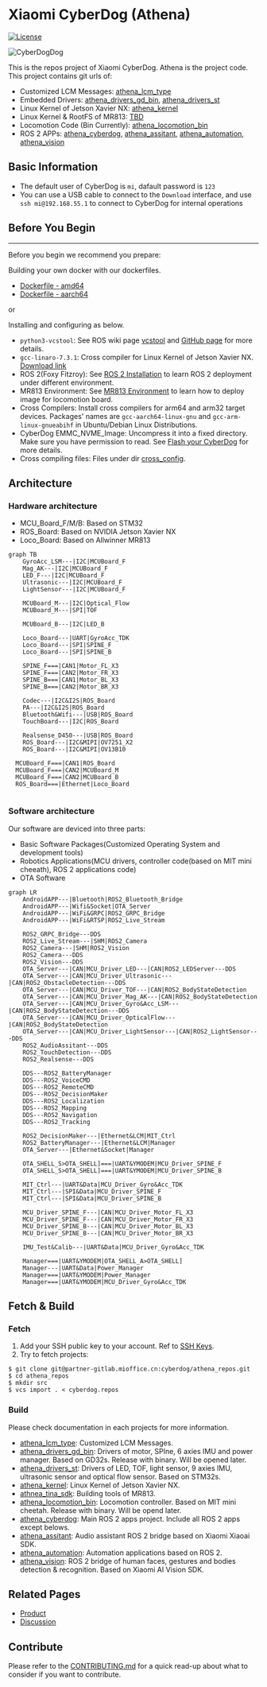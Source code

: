 # Xiaomi CyberDog (Athena)

[![License](https://img.shields.io/badge/License-Apache%202.0-orange)](https://choosealicense.com/licenses/apache-2.0/)

![CyberDogDog](https://cdn.cnbj2m.fds.api.mi-img.com/cyberdog-package/packages/doc_materials/cyberdogdog.jpeg)

This is the repos project of Xiaomi CyberDog. Athena is the project code. This project contains git urls of:

- Customized LCM Messages: [athena_lcm_type](https://partner-gitlab.mioffice.cn/cyberdog/athena_lcm_type)
- Embedded Drivers: [athena_drivers_gd_bin](https://partner-gitlab.mioffice.cn/cyberdog/athena_drivers_gd_bin), [athena_drivers_st](https://partner-gitlab.mioffice.cn/cyberdog/athena_drivers_st)
- Linux Kernel of Jetson Xavier NX: [athena_kernel](https://partner-gitlab.mioffice.cn/cyberdog/athena_kernel)
- Linux Kernel & RootFS of MR813: [TBD](TBD)
- Locomotion Code (Bin Currently): [athena_locomotion_bin](https://partner-gitlab.mioffice.cn/cyberdog/athena_locomotion_bin)
- ROS 2 APPs: [athena_cyberdog](https://partner-gitlab.mioffice.cn/cyberdog/athena_cyberdog), [athena_assitant](https://partner-gitlab.mioffice.cn/cyberdog/athena_assistant), [athena_automation](https://partner-gitlab.mioffice.cn/cyberdog/athena_automation), [athena_vision](https://partner-gitlab.mioffice.cn/cyberdog/athena_vision)


## Basic Information

- The default user of CyberDog is `mi`, dafault password is `123`
- You can use a USB cable to connect to the `Download` interface, and use `ssh mi@192.168.55.1` to connect to CyberDog for internal operations

## Before You Begin
---
Before you begin we recommend you prepare:

Building your own docker with our dockerfiles.

- [Dockerfile - amd64](dockers/amd64/Dockerfile)
- [Dockerfile - aarch64](dockers/aarch64/Dockerfile)

or

Installing and configuring as below.

- `python3-vcstool`: See ROS wiki page [vcstool](http://wiki.ros.org/vcstool) and [GitHub page](https://github.com/dirk-thomas/vcstool) for more details.
- `gcc-linaro-7.3.1`: Cross compiler for Linux Kernel of Jetson Xavier NX. [Download link](https://cdn.cnbj1.fds.api.mi-img.com/build-tool/gcc-linaro-7.3.1-2018.05-x86_64_aarch64-linux-gnu.tar.xz)
- ROS 2(Foxy Fitzroy): See [ROS 2 Installation](TBD) to learn ROS 2 deployment under different environment.
- MR813 Environment: See [MR813 Environment](TBD) to learn how to deploy image for locomotion board.
- Cross Compilers: Install cross compilers for arm64 and arm32 target devices. Packages' names are `gcc-aarch64-linux-gnu` and `gcc-arm-linux-gnueabihf` in Ubuntu/Debian Linux Distributions.
- CyberDog EMMC_NVME_Image: Uncompress it into a fixed directory. Make sure you have permission to read. See [Flash your CyberDog](TBD) for more details.
- Cross compiling files: Files under dir [cross_config](TBD).

## Architecture

### Hardware architecture

- MCU_Board_F/M/B: Based on STM32
- ROS_Board: Based on NVIDIA Jetson Xavier NX
- Loco_Board: Based on Allwinner MR813

```mermaid
graph TB
	GyroAcc_LSM---|I2C|MCUBoard_F
	Mag_AK---|I2C|MCUBoard_F
	LED_F---|I2C|MCUBoard_F
	Ultrasonic---|I2C|MCUBoard_F
	LightSensor---|I2C|MCUBoard_F
	
	MCUBoard_M---|I2C|Optical_Flow
	MCUBoard_M---|SPI|TOF
	
	MCUBoard_B---|I2C|LED_B

	Loco_Board---|UART|GyroAcc_TDK
	Loco_Board---|SPI|SPINE_F
	Loco_Board---|SPI|SPINE_B
	
	SPINE_F===|CAN1|Motor_FL_X3
	SPINE_F===|CAN2|Motor_FR_X3
	SPINE_B===|CAN1|Motor_BL_X3
	SPINE_B===|CAN2|Motor_BR_X3
	
	Codec---|I2C&I2S|ROS_Board
	PA---|I2C&I2S|ROS_Board
	Bluetooth&Wifi---|USB|ROS_Board
	TouchBoard---|I2C|ROS_Board
	
	Realsense_D450---|USB|ROS_Board
	ROS_Board---|I2C&MIPI|OV7251_X2
	ROS_Board---|I2C&MIPI|OV13B10

  MCUBoard_F===|CAN1|ROS_Board
  MCUBoard_F===|CAN2|MCUBoard_M
  MCUBoard_F===|CAN2|MCUBoard_B
  ROS_Board===|Ethernet|Loco_Board
    
```

### Software architecture

Our software are deviced into three parts:
- Basic Software Packages(Customized Operating System and development tools)
- Robotics Applications(MCU drivers, controller code(based on MIT mini cheeath), ROS 2 applications code)
- OTA Software

```mermaid
graph LR
	AndroidAPP---|Bluetooth|ROS2_Bluetooth_Bridge
	AndroidAPP---|Wifi&Socket|OTA_Server
	AndroidAPP---|WiFi&GRPC|ROS2_GRPC_Bridge
	AndroidAPP---|WiFi&RTSP|ROS2_Live_Stream
	
	ROS2_GRPC_Bridge---DDS
	ROS2_Live_Stream---|SHM|ROS2_Camera
	ROS2_Camera---|SHM|ROS2_Vision
	ROS2_Camera---DDS
	ROS2_Vision---DDS
	OTA_Server---|CAN|MCU_Driver_LED---|CAN|ROS2_LEDServer---DDS
	OTA_Server---|CAN|MCU_Driver_Ultrasonic---|CAN|ROS2_ObstacleDetection---DDS
	OTA_Server---|CAN|MCU_Driver_TOF---|CAN|ROS2_BodyStateDetection
	OTA_Server---|CAN|MCU_Driver_Mag_AK---|CAN|ROS2_BodyStateDetection
	OTA_Server---|CAN|MCU_Driver_Gyro&Acc_LSM---|CAN|ROS2_BodyStateDetection---DDS
	OTA_Server---|CAN|MCU_Driver_OpticalFlow---|CAN|ROS2_BodyStateDetection
	OTA_Server---|CAN|MCU_Driver_LightSensor---|CAN|ROS2_LightSensor---DDS
	ROS2_AudioAssitant---DDS
	ROS2_TouchDetection---DDS
	ROS2_Realsense---DDS
	
	DDS---ROS2_BatteryManager
	DDS---ROS2_VoiceCMD
	DDS---ROS2_RemoteCMD
	DDS---ROS2_DecisionMaker
	DDS---ROS2_Localization
	DDS---ROS2_Mapping
	DDS---ROS2_Navigation
	DDS---ROS2_Tracking
	
	ROS2_DecisionMaker---|Ethernet&LCM|MIT_Ctrl
	ROS2_BatteryManager---|Ethernet&LCM|Manager
	OTA_Server---|Ethernet&Socket|Manager
	
	OTA_SHELL_S>OTA_SHELL]===|UART&YMODEM|MCU_Driver_SPINE_F
	OTA_SHELL_S>OTA_SHELL]===|UART&YMODEM|MCU_Driver_SPINE_B
	
	MIT_Ctrl---|UART&Data|MCU_Driver_Gyro&Acc_TDK
	MIT_Ctrl---|SPI&Data|MCU_Driver_SPINE_F
	MIT_Ctrl---|SPI&Data|MCU_Driver_SPINE_B
	
	MCU_Driver_SPINE_F---|CAN|MCU_Driver_Motor_FL_X3
	MCU_Driver_SPINE_F---|CAN|MCU_Driver_Motor_FR_X3
	MCU_Driver_SPINE_B---|CAN|MCU_Driver_Motor_BL_X3
	MCU_Driver_SPINE_B---|CAN|MCU_Driver_Motor_BR_X3
	
	IMU_Test&Calib---|UART&Data|MCU_Driver_Gyro&Acc_TDK
	
	Manager===|UART&YMODEM|OTA_SHELL_A>OTA_SHELL]
	Manager---|UART&Data|Power_Manager
	Manager===|UART&YMODEM|Power_Manager
	Manager===|UART&YMODEM|MCU_Driver_Gyro&Acc_TDK	
```

## Fetch & Build

### Fetch

1. Add your SSH public key to your account. Ref to [SSH Keys](https://partner-gitlab.mioffice.cn/profile/keys).
2. Try to fetch projects:

```shell
$ git clone git@partner-gitlab.mioffice.cn:cyberdog/athena_repos.git
$ cd athena_repos
$ mkdir src
$ vcs import . < cyberdog.repos
```

### Build

Please check documentation in each projects for more information.

- [athena_lcm_type](https://partner-gitlab.mioffice.cn/cyberdog/athena_lcm_type): Customized LCM Messages.
- [athena_drivers_gd_bin](https://partner-gitlab.mioffice.cn/cyberdog/athena_drivers_gd_bin): Drivers of motor, SPIne, 6 axies IMU and power manager. Based on GD32s. Release with binary. Will be opened later.
- [athena_drivers_st](https://partner-gitlab.mioffice.cn/cyberdog/athena_drivers_st): Drivers of LED, TOF, light sensor, 9 axies IMU, ultrasonic sensor and optical flow sensor. Based on STM32s.
- [athena_kernel](https://partner-gitlab.mioffice.cn/cyberdog/athena_kernel): Linux Kernel of Jetson Xavier NX.
- [athnea_tina_sdk](https://partner-gitlab.mioffice.cn/cyberdog/athena_tina_sdk): Building tools of MR813.
- [athena_locomotion_bin](https://partner-gitlab.mioffice.cn/cyberdog/athena_locomotion_bin): Locomotion controller. Based on MIT mini cheetah. Release with binary. Will be opend later.
- [athena_cyberdog](https://partner-gitlab.mioffice.cn/cyberdog/athena_cyberdog): Main ROS 2 apps project. Include all ROS 2 apps except belows.
- [athena_assitant](https://partner-gitlab.mioffice.cn/cyberdog/athena_assistant): Audio assistant ROS 2 bridge based on Xiaomi Xiaoai SDK.
- [athena_automation](https://partner-gitlab.mioffice.cn/cyberdog/athena_automation): Automation applications based on ROS 2.
- [athena_vision](https://partner-gitlab.mioffice.cn/cyberdog/athena_vision): ROS 2 bridge of human faces, gestures and bodies detection & recognition. Based on Xiaomi AI Vision SDK.

## Related Pages

- [Product](https://www.mi.com/cyberdog)
- [Discussion](https://www.xiaomi.cn/board/27817860)

## Contribute

Please refer to the [CONTRIBUTING.md](CONTRIBUTING_EN.md) for a quick read-up about what to consider if you want to contribute.
